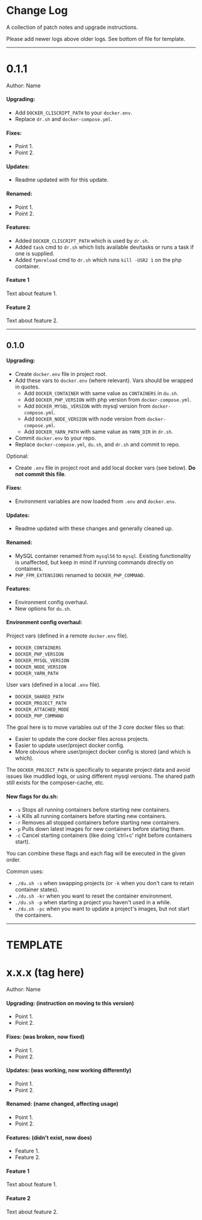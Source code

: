 # Change Log

A collection of patch notes and upgrade instructions.

Please add newer logs above older logs. See bottom of file for template.

---

# 0.1.1
Author: Name

#### Upgrading:

- Add `DOCKER_CLISCRIPT_PATH` to your `docker.env`.
- Replace `dr.sh` and `docker-compose.yml`.

#### Fixes:

- Point 1.
- Point 2.

#### Updates:

- Readme updated with for this update.

#### Renamed:

- Point 1.
- Point 2.

#### Features:

- Added `DOCKER_CLISCRIPT_PATH` which is used by `dr.sh`.
- Added `task` cmd to `dr.sh` which lists available dev/tasks or runs a task if one is supplied.
- Added `fpmreload` cmd to `dr.sh` which runs `kill -USR2 1` on the php container.

#### Feature 1

Text about feature 1.

#### Feature 2

Text about feature 2.

---

## 0.1.0

#### Upgrading:

- Create `docker.env` file in project root.
- Add these vars to `docker.env` (where relevant). Vars should be wrapped in quotes.
    - Add `DOCKER_CONTAINER` with same value as `CONTAINERS` in `du.sh`.
    - Add `DOCKER_PHP_VERSION` with php version from `docker-compose.yml`.
    - Add `DOCKER_MYSQL_VERSION` with mysql version from `docker-compose.yml`.
    - Add `DOCKER_NODE_VERSION` with node version from `docker-compose.yml`.
    - Add `DOCKER_YARN_PATH` with same value as `YARN_DIR` in `dr.sh`.
- Commit `docker.env` to your repo.
- Replace `docker-compose.yml`, `du.sh`, and `dr.sh` and commit to repo.

Optional:

- Create `.env` file in project root and add local docker vars (see below). **Do not commit this file**.

#### Fixes:

- Environment variables are now loaded from `.env` and `docker.env`.

#### Updates:

- Readme updated with these changes and generally cleaned up.

#### Renamed:

- MySQL container renamed from `mysql56` to `mysql`. Existing functionality is unaffected, but keep in mind if running commands directly on containers.
- `PHP_FPM_EXTENSIONS` renamed to `DOCKER_PHP_COMMAND`.

#### Features:

- Environment config overhaul.
- New options for `du.sh`.

#### Environment config overhaul:

Project vars (defined in a remote `docker.env` file).
- `DOCKER_CONTAINERS`
- `DOCKER_PHP_VERSION`
- `DOCKER_MYSQL_VERSION`
- `DOCKER_NODE_VERSION`
- `DOCKER_YARN_PATH`

User vars (defined in a local `.env` file).
- `DOCKER_SHARED_PATH`
- `DOCKER_PROJECT_PATH`
- `DOCKER_ATTACHED_MODE`
- `DOCKER_PHP_COMMAND`

The goal here is to move variables out of the 3 core docker files so that:
- Easier to update the core docker files across projects.
- Easier to update user/project docker config.
- More obvious where user/project docker config is stored (and which is which).

The `DOCKER_PROJECT_PATH` is specifically to separate project data and avoid issues like muddled logs, or using different mysql versions. The shared path still exists for the composer-cache, etc.

#### New flags for du.sh:

- `-s` Stops all running containers before starting new containers.
- `-k` Kills all running containers before starting new containers.
- `-r` Removes all stopped containers before starting new containers.
- `-p` Pulls down latest images for new containers before starting them.
- `-c` Cancel starting containers (like doing 'ctrl+c' right before containers start).

You can combine these flags and each flag will be executed in the given order.

Common uses:
- `./du.sh -s` when swapping projects (or `-k` when you don't care to retain container states).
- `./du.sh -kr` when you want to reset the container environment.
- `./du.sh -p` when starting a project you haven't used in a while.
- `./du.sh -pc` when you want to update a project's images, but not start the containers.

---

# TEMPLATE

# x.x.x (tag here)
Author: Name

#### Upgrading: (instruction on moving to this version)

- Point 1.
- Point 2.

#### Fixes: (was broken, now fixed)

- Point 1.
- Point 2.

#### Updates: (was working, now working differently)

- Point 1.
- Point 2.

#### Renamed: (name changed, affecting usage)

- Point 1.
- Point 2.

#### Features: (didn't exist, now does)

- Feature 1.
- Feature 2.

#### Feature 1

Text about feature 1.

#### Feature 2

Text about feature 2.